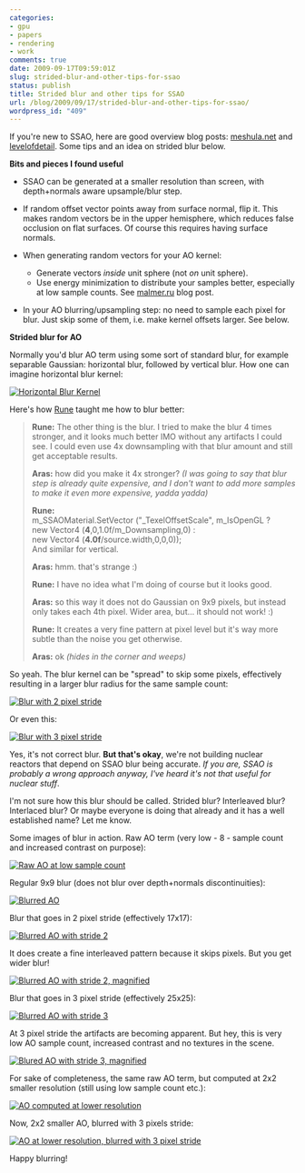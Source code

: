 ```yaml
---
categories:
- gpu
- papers
- rendering
- work
comments: true
date: 2009-09-17T09:59:01Z
slug: strided-blur-and-other-tips-for-ssao
status: publish
title: Strided blur and other tips for SSAO
url: /blog/2009/09/17/strided-blur-and-other-tips-for-ssao/
wordpress_id: "409"
---
```


If you're new to SSAO, here are good overview blog posts: [meshula.net](http://meshula.net/wordpress/?p=145) and [levelofdetail](http://levelofdetail.wordpress.com/2008/02/10/2007-the-year-ssao-broke/). Some tips and an idea on strided blur below.

**Bits and pieces I found useful**


* SSAO can be generated at a smaller resolution than screen, with depth+normals aware upsample/blur step.

* If random offset vector points away from surface normal, flip it. This makes random vectors be in the upper hemisphere, which reduces false occlusion on flat surfaces. Of course this requires having surface normals.

* When generating random vectors for your AO kernel:	
	
    * Generate vectors _inside_ unit sphere (not _on_ unit sphere).
    * Use energy minimization to distribute your samples better, especially at low sample counts. See [malmer.ru](http://www.malmer.nu/index.php/2008-04-11_energy-minimization-is-your-friend) blog post.

* In your AO blurring/upsampling step: no need to sample each pixel for blur. Just skip some of them, i.e. make kernel offsets larger. See below.




**Strided blur for AO**

Normally you'd blur AO term using some sort of standard blur, for example separable Gaussian: horizontal blur, followed by vertical blur. How one can imagine horizontal blur kernel:

[![Horizontal Blur Kernel](http://aras-p.info/blog/wp-content/uploads/2009/09/blur1.png)](http://aras-p.info/blog/wp-content/uploads/2009/09/blur1.png)

Here's how [Rune](http://runevision.com/) taught me how to blur better:


>**Rune:** The other thing is the blur. I tried to make the blur 4 times stronger, and it looks much better IMO without any artifacts I could see. I could even use 4x downsampling with that blur amount and still get acceptable results.
>
>**Aras:** how did you make it 4x stronger? _(I was going to say that blur step is already quite expensive, and I don't want to add more samples to make it even more expensive, yadda yadda)_
>
>**Rune:**  
>    m_SSAOMaterial.SetVector ("_TexelOffsetScale", m_IsOpenGL ?  
>	 new Vector4 (**4**,0,1.0f/m_Downsampling,0) :  
>	 new Vector4 (**4.0f**/source.width,0,0,0));  
> And similar for vertical.
>
>**Aras:** hmm. that's strange :)
>
>**Rune:** I have no idea what I'm doing of course but it looks good.
>
>**Aras:** so this way it does not do Gaussian on 9x9 pixels, but instead only takes each 4th pixel. Wider area, but... it should not work! :)
>
>**Rune:** It creates a very fine pattern at pixel level but it's way more subtle than the noise you get otherwise.
>
>**Aras:** ok _(hides in the corner and weeps)_ 





So yeah. The blur kernel can be "spread" to skip some pixels, effectively resulting in a larger blur radius for the same sample count:

[![Blur with 2 pixel stride](http://aras-p.info/blog/wp-content/uploads/2009/09/blur2.png)](http://aras-p.info/blog/wp-content/uploads/2009/09/blur2.png)

Or even this:

[![Blur with 3 pixel stride](http://aras-p.info/blog/wp-content/uploads/2009/09/blur3.png)](http://aras-p.info/blog/wp-content/uploads/2009/09/blur3.png)


Yes, it's not correct blur. **But that's okay**, we're not building nuclear reactors that depend on SSAO blur being accurate. _If you are, SSAO is probably a wrong approach anyway, I've heard it's not that useful for nuclear stuff_.

I'm not sure how this blur should be called. Strided blur? Interleaved blur? Interlaced blur? Or maybe everyone is doing that already and it has a well established name? Let me know.

Some images of blur in action. Raw AO term (very low - 8 - sample count and increased contrast on purpose):

[![Raw AO at low sample count](http://aras-p.info/blog/wp-content/uploads/2009/09/AO1raw-500x270.png)](http://aras-p.info/blog/wp-content/uploads/2009/09/AO1raw.png)

Regular 9x9 blur (does not blur over depth+normals discontinuities):

[![Blurred AO](http://aras-p.info/blog/wp-content/uploads/2009/09/AO2blur-500x270.png)](http://aras-p.info/blog/wp-content/uploads/2009/09/AO2blur.png)

Blur that goes in 2 pixel stride (effectively 17x17):

[![Blurred AO with stride 2](http://aras-p.info/blog/wp-content/uploads/2009/09/AO3blur2-500x271.png)](http://aras-p.info/blog/wp-content/uploads/2009/09/AO3blur2.png)

It does create a fine interleaved pattern because it skips pixels. But you get wider blur!

[![Blurred AO with stride 2, magnified](http://aras-p.info/blog/wp-content/uploads/2009/09/AO3blur2mag.png)](http://aras-p.info/blog/wp-content/uploads/2009/09/AO3blur2mag.png)

Blur that goes in 3 pixel stride (effectively 25x25):

[![Blurred AO with stride 3](http://aras-p.info/blog/wp-content/uploads/2009/09/AO4blur3-500x269.png)](http://aras-p.info/blog/wp-content/uploads/2009/09/AO4blur3.png)

At 3 pixel stride the artifacts are becoming apparent. But hey, this is very
low AO sample count, increased contrast and no textures in the scene.

[![Blured AO with stride 3, magnified](http://aras-p.info/blog/wp-content/uploads/2009/09/AO4blur3mag.png)](http://aras-p.info/blog/wp-content/uploads/2009/09/AO4blur3mag.png)


For sake of completeness, the same raw AO term, but computed at 2x2 smaller resolution (still using low sample count etc.):

[![AO computed at lower resolution](http://aras-p.info/blog/wp-content/uploads/2009/09/AO5down2-500x270.png)](http://aras-p.info/blog/wp-content/uploads/2009/09/AO5down2.png)

Now, 2x2 smaller AO, blurred with 3 pixels stride:

[![AO at lower resolution, blurred with 3 pixel stride](http://aras-p.info/blog/wp-content/uploads/2009/09/AO6down2blur3-499x272.png)](http://aras-p.info/blog/wp-content/uploads/2009/09/AO6down2blur3.png)

Happy blurring!
